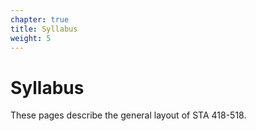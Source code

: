 ```yaml
---
chapter: true
title: Syllabus
weight: 5
---
```


# Syllabus

These pages describe the general layout of STA 418-518.

